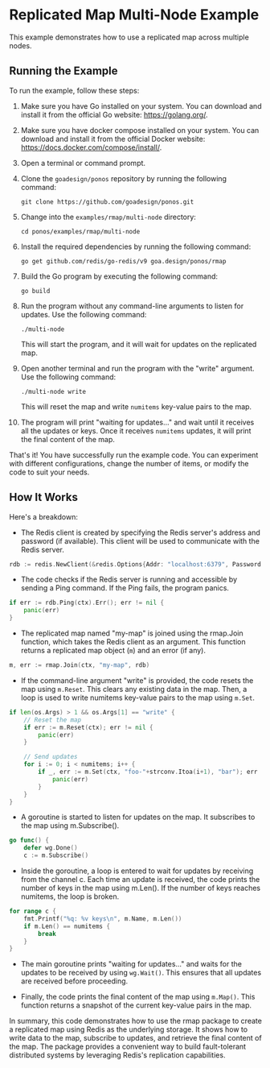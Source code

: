 # Replicated Map Multi-Node Example

This example demonstrates how to use a replicated map across multiple nodes. 

## Running the Example

To run the example, follow these steps:

1. Make sure you have Go installed on your system. You can download and install
   it from the official Go website: https://golang.org/.

2. Make sure you have docker compose installed on your system. You can download
   and install it from the official Docker website: https://docs.docker.com/compose/install/.

3. Open a terminal or command prompt.

4. Clone the `goadesign/ponos` repository by running the following command:
   ```
   git clone https://github.com/goadesign/ponos.git
   ```

5. Change into the `examples/rmap/multi-node` directory:
   ```
   cd ponos/examples/rmap/multi-node
   ```

6. Install the required dependencies by running the following command:
   ```
   go get github.com/redis/go-redis/v9 goa.design/ponos/rmap
   ```

7. Build the Go program by executing the following command:
   ```
   go build
   ```

8. Run the program without any command-line arguments to listen for updates. Use
   the following command:
   ```
   ./multi-node
   ```

   This will start the program, and it will wait for updates on the replicated map.

9. Open another terminal and run the program with the "write" argument. Use the following command:
   ```
   ./multi-node write
   ```

   This will reset the map and write `numitems` key-value pairs to the map.

10. The program will print "waiting for updates..." and wait until it receives
    all the updates or keys. Once it receives `numitems` updates, it will print
    the final content of the map.


That's it! You have successfully run the example code. You can experiment with
different configurations, change the number of items, or modify the code to suit
your needs.

## How It Works

Here's a breakdown:

* The Redis client is created by specifying the Redis server's address and
  password (if available). This client will be used to communicate with the
  Redis server.

```go
rdb := redis.NewClient(&redis.Options{Addr: "localhost:6379", Password: os.Getenv("REDIS_PASSWORD")})
```

* The code checks if the Redis server is running and accessible by sending a
  Ping command. If the Ping fails, the program panics.

```go
if err := rdb.Ping(ctx).Err(); err != nil {
	panic(err)
}
```

* The replicated map named "my-map" is joined using the rmap.Join function,
  which takes the Redis client as an argument. This function returns a
  replicated map object (`m`) and an error (if any).

```go
m, err := rmap.Join(ctx, "my-map", rdb)
```

* If the command-line argument "write" is provided, the code resets the map
  using `m.Reset`. This clears any existing data in the map. Then, a loop is
  used to write numitems key-value pairs to the map using `m.Set`.

```go
if len(os.Args) > 1 && os.Args[1] == "write" {
	// Reset the map
	if err := m.Reset(ctx); err != nil {
		panic(err)
	}

	// Send updates
	for i := 0; i < numitems; i++ {
		if _, err := m.Set(ctx, "foo-"+strconv.Itoa(i+1), "bar"); err != nil {
			panic(err)
		}
	}
}
```

* A goroutine is started to listen for updates on the map. It subscribes to the
  map using m.Subscribe().

```go
go func() {
	defer wg.Done()
	c := m.Subscribe()
```

* Inside the goroutine, a loop is entered to wait for updates by receiving from
  the channel c. Each time an update is received, the code prints the number of
  keys in the map using m.Len(). If the number of keys reaches numitems, the
  loop is broken.

```go
for range c {
	fmt.Printf("%q: %v keys\n", m.Name, m.Len())
	if m.Len() == numitems {
		break
	}
}
```

* The main goroutine prints "waiting for updates..." and waits for the updates
  to be received by using `wg.Wait()`. This ensures that all updates are received
  before proceeding.

* Finally, the code prints the final content of the map using `m.Map()`. This
  function returns a snapshot of the current key-value pairs in the map.

In summary, this code demonstrates how to use the rmap package to create a
replicated map using Redis as the underlying storage. It shows how to write data
to the map, subscribe to updates, and retrieve the final content of the map. The
package provides a convenient way to build fault-tolerant distributed systems by
leveraging Redis's replication capabilities.
